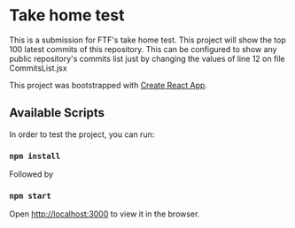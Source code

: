 # Take home test 

This is a submission for FTF's take home test.
This project will show the top 100 latest commits of this repository. This can be configured to show any public repository's commits list just by changing the values of line 12 on file CommitsList.jsx

This project was bootstrapped with [Create React App](https://github.com/facebook/create-react-app).

## Available Scripts

In order to test the project, you can run:

### `npm install`

Followed by

### `npm start`

Open [http://localhost:3000](http://localhost:3000) to view it in the browser.
